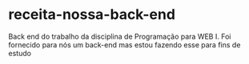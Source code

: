 # receita-nossa-back-end
Back end do trabalho da disciplina de Programação para WEB I. Foi fornecido para nós um back-end mas estou fazendo esse para fins de estudo
